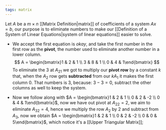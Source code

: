 ```yaml
---
tags: matrix
---
```

Let $A$ be a $m\times n$ [[Matrix Definition|matrix]] of coefficients of a system $Ax = b$, our purpose is to eliminate numbers to make our [[Definition of a System of Linear Equations|system of linear equations]] easier to solve.
- We accept the first equation is *okay*, and take the first number in the first row as the **pivot**, the number used to eliminate another number in a lower column.
$$
A = \begin{bmatrix}1 & 2  & 1 \\ 3 & 8 & 1 \\ 0 & 4 & 1\end{bmatrix}
$$
To eliminate the $3$ at $A_{21}$ we got to multiply our **pivot row** by a constant $k$ that, when the $A_{2}$ row gets **subtracted** from our $kA_{1}$ it makes the first column $0$. That numbers is $3$, because: $3 - 3 = 0$, subtract the other columns as well to keep the system.

- Now we follow along with $A = \begin{bmatrix}1 & 2  & 1 \\ 0 & 2 & -2 \\ 0 & 4 & 1\end{bmatrix}$, now we have out pivot at $A_{22} = 2$, we aim to eliminate $A_{32}=4$, hence we multiply the row $A_{2}$ by $2$ and subtract from $A_{3}$, now we obtain $A = \begin{bmatrix}1 & 2  & 1 \\ 0 & 2 & -2 \\ 0 & 0 & 5\end{bmatrix}$, which notice it's a [[Upper Triangular Matrix]];

